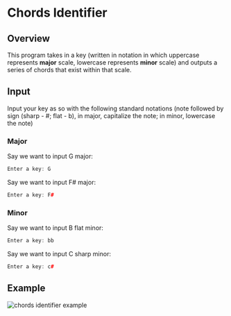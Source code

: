 # Chords Identifier

## Overview

This program takes in a key (written in notation in which uppercase represents **major** scale, lowercase represents **minor** scale)
and outputs a series of chords that exist within that scale.

## Input

Input your key as so with the following standard notations (note followed by sign (sharp - #; flat - b), in major, capitalize the note; in minor, lowercase the note)

### Major

Say we want to input G major:

```c++
Enter a key: G
```

Say we want to input F# major:

```c++
Enter a key: F#
```

### Minor

Say we want to input B flat minor:

```c++
Enter a key: bb
```

Say we want to input C sharp minor:

```c++
Enter a key: c#
```

## Example

![chords identifier example](https://github.com/user-attachments/assets/9a1fde5a-0586-4071-a977-9dbe95444729)
